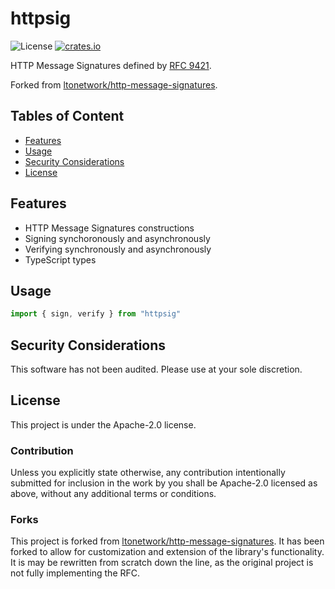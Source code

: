 # httpsig

![License](https://img.shields.io/npm/l/httpsig.svg)
[![crates.io](https://img.shields.io/npm/v/httpsig.svg)][npm]

[npm]: https://www.npmjs.com/package/jsonwebkey-thumbprint

HTTP Message Signatures defined by [RFC 9421](https://www.rfc-editor.org/rfc/rfc9421.html).

Forked from [ltonetwork/http-message-signatures](https://github.com/ltonetwork/http-message-signatures).

## Tables of Content

* [Features](#features)
* [Usage](#usage)
* [Security Considerations](#security-considerations)
* [License](#license)

## Features

* HTTP Message Signatures constructions
* Signing synchoronously and asynchronously
* Verifying synchronously and asynchronously
* TypeScript types

## Usage

```typescript
import { sign, verify } from "httpsig"

```

## Security Considerations

This software has not been audited. Please use at your sole discretion.

## License

This project is under the Apache-2.0 license.

### Contribution

Unless you explicitly state otherwise, any contribution intentionally submitted for inclusion in the work by you shall be Apache-2.0 licensed as above, without any additional terms or conditions.

### Forks

This project is forked from [ltonetwork/http-message-signatures](https://github.com/ltonetwork/http-message-signatures).
It has been forked to allow for customization and extension of the library's functionality.
It is may be rewritten from scratch down the line, as the original project is not fully implementing the RFC.
